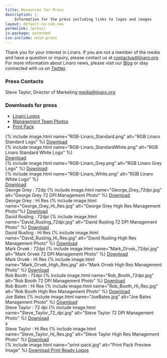 ```yaml
---
title: Resources for Press
description: |-
    Information for the press including links to logos and images
layout: default-no-sub-nav
permalink: /press/
js-package: extended
css-include: main-press
---
```


Thank you for your interest in Linaro. If you are not a member of the media and have a question or inquiry, please contact us at [contactus@linaro.org](mailto:contactus@linaro.org). For more information about Linaro news, please visit our [Blog](/blog "Linaro Blog") or stay connected with us on [Twitter](http://twitter.com/linaroorg "Linaro on Twitter").

### Press Contacts

Steve Taylor, Director of Marketing [media@linaro.org](mailto:steve.taylor@linaro.org)

### Downloads for press

<ul class="nav nav-tabs" role="tablist">

  <li role="presentation" class="active">
    <a href="#linaro-logos" role="tab" data-toggle="tab">
        Linaro Logos
    </a>
  </li>
  
  <li role="presentation">
    <a href="#management-team-photos" role="tab" data-toggle="tab">
        Management Team Photos
    </a>
  </li>
  
  <li role="presentation">
    <a href="#print-pack" role="tab" data-toggle="tab">
        Print Pack
    </a>
  </li>

</ul>


<div class="tab-content">
<div role="tabpanel" class="tab-pane tab-pane-legal active" id="linaro-logos">
<div class="row downloads-row">
<div class="col-sm-3 text-center" markdown="1">
{% include image.html name="RGB-Linaro_Standard.png" alt="RGB Linaro Standard Logo" %}
<a href="/assets/images/people/CMYK-Linaro_Standard.eps" class="btn linaro-download-button">Download</a>
</div>
<div class="col-sm-3 text-center" markdown="1">
<div class="dark" markdown="1">
{% include image.html name="RGB-Linaro_StandardWhite.png" alt="RGB Linaro Standard White Logo" %}
</div>
<a href="/assets/images/people/CMYK-Linaro_StandardWhite.eps" class="btn linaro-download-button">Download</a>
</div>
<div class="col-sm-3 text-center" markdown="1">
{% include image.html name="RGB-Linaro_Grey.png" alt="RGB Linaro Grey Logo" %}
<a href="/assets/images/people/CMYK-Linaro_Grey.eps" class="btn linaro-download-button">Download</a>
</div>
<div class="col-sm-3 text-center" markdown="1">
<div class="dark" markdown="1">
{% include image.html name="RGB-Linaro_White.png" alt="RGB Linaro White Logo" %}
</div>
<a href="/assets/images/people/CMYK-Linaro_White.eps" class="btn linaro-download-button">Download</a>
</div>
</div>
</div>



<div role="tabpanel" class="tab-pane tab-pane-legal" id="management-team-photos">
<div class="row">
<div class="col-sm-3 " markdown="1">
George Grey : 72dp
{% include image.html name="George_Grey_72dpi.jpg" alt="George Grey 72 DPI Management Photo" %}
<a href="/assets/images/people/George_Grey_72dpi.jpg" class="btn linaro-download-button" download>Download</a>
</div>
<div class="col-sm-3" markdown="1">
George Grey : Hi Res
{% include image.html name="George_Grey_Hi_Res.jpg" alt="George Grey High Res Management Photo"%}
<a href="/assets/images/people/George_Grey_Hi_Res.jpg" class="btn linaro-download-button" download>Download</a>
</div>
<div class="col-sm-3" markdown="1">
David Rusling : 72dpi
{% include image.html name="David_Rusling_72dpi.jpg" alt="David Rusling 72 DPI Management Photo" %}
<a href="/assets/images/people/David_Rusling_72dpi.jpg" class="btn linaro-download-button" download>Download</a>
</div>
<div class="col-sm-3" markdown="1">
David Rusling : Hi Res
{% include image.html name="David_Rusling_Hi_Res.jpg" alt="David Rusling High Res Management Photo" %}
<a href="/assets/images/people/David_Rusling_Hi_Res.jpg" class="btn linaro-download-button" download>Download</a>
</div>
</div>
<div class="row">
<div class="col-sm-3 " markdown="1">
Mark Orvek : 72dpi
{% include image.html name="Mark_Orvek_72dpi.jpg" alt="Mark Orvek 72 DPI Management Photo" %}
<a href="/assets/images/people/Mark_Orvek_72dpi.jpg" class="btn linaro-download-button" download>Download</a>
</div>
<div class="col-sm-3" markdown="1">
Mark Orvek : Hi Res
{% include image.html name="Mark_Orvek_High_Res.jpg" alt="Mark Orvek High Res Management Photo" %}
<a href="/assets/images/people/Mark_Orvek_High_Res.jpg" class="btn linaro-download-button" download>Download</a>
</div>
<div class="col-sm-3" markdown="1">
Rob Booth : 72dpi
{% include image.html name="Rob_Booth_72dpi.jpg" alt="Rob Booth 72 DPI Management Photo" %}
<a href="/assets/images/people/Rob_Booth_72dpi.jpg" class="btn linaro-download-button" download>Download</a>
</div>
<div class="col-sm-3" markdown="1">
Rob Booth : Hi Res
{% include image.html name="Rob_Booth_Hi_Res.jpg" alt="Rob Booth High Res Management Photo" %}
<a href="/assets/images/people/Rob_Booth_Hi_Res.jpg" class="btn linaro-download-button" download>Download</a>
</div>
</div>
<div class="row">
<div class="col-sm-3 " markdown="1">
Joe Bates
{% include image.html name="JoeBates.jpg" alt="Joe Bates Management Photo" %}
<a href="/assets/images/people/JoeBates.jpg" class="btn linaro-download-button" download>Download</a>
</div>
<div class="col-sm-3" markdown="1">
Steve Taylor : 72 dpi
{% include image.html name="Steve_Taylor_72_dpi.jpg" alt="Steve Taylor 72 DPI Management Photo" %}
<a href="/assets/images/people/Steve_Taylor_72_dpi.jpg" class="btn linaro-download-button" download>Download</a>
</div>s
<div class="col-sm-3" markdown="1">
Steve Taylor : Hi Res
{% include image.html name="Steve_Taylor_Hi_Res.jpg" alt="Steve Taylor High Res Management Photo" %}
<a href="/assets/images/people/Steve_Taylor_Hi_Res.jpg" class="btn linaro-download-button" download>Download</a>
</div>
</div>
</div>


<div role="tabpanel" class="tab-pane tab-pane-legal text-center" id="print-pack" markdown="1">
{% include image.html name="print-pack.jpg" alt="Print Pack Preview Image" %}
<a href="/assets/downloads/linaro-logo-print.zip" class="btn linaro-download-button" download>Download Print Ready Logos</a>
</div>

</div>
